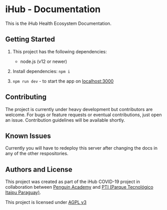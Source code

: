 # iHub - Documentation

This is the iHub Health Ecosystem Documentation.

## Getting Started

1. This project has the following dependencies:

   - node.js (v12 or newer)

2. Install dependencies: `npm i`

3. `npm run dev` - to start the app on [localhost:3000](http://localhost:3000)

## Contributing

The project is currently under heavy development but contributors are welcome. For bugs or feature requests or eventual contributions, just open an issue. Contribution guidelines will be available shortly.

## Known Issues

Currently you will have to redeploy this server after changing the docs in any of the other respositories.

## Authors and License

This project was created as part of the iHub COVID-19 project in collaboration between [Penguin Academy](https://penguin.academy) and [PTI (Parque Tecnológico Itaipu Paraguay)](http://pti.org.py).

This project is licensed under
[AGPL v3](LICENSE)
